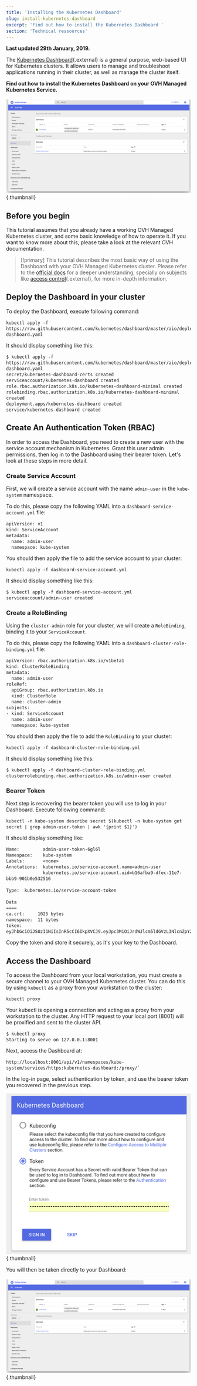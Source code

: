 ```yaml
---
title: 'Installing the Kubernetes Dashboard'
slug: install-kubernetes-dashboard
excerpt: 'Find out how to install the Kubernetes Dashboard '
section: 'Technical ressources'
---
```


**Last updated 29th January, 2019.**

The [Kubernetes Dashboard](https://github.com/kubernetes/dashboard){.external} is a general purpose, web-based UI for Kubernetes clusters. It allows users to manage and troubleshoot applications running in their cluster, as well as manage the cluster itself.

**Find out how to install the Kubernetes Dashboard on your OVH Managed Kubernetes Service.**

![kubernetes-dashboard](images/kubernetes-dashboard-02.png){.thumbnail}

## Before you begin

This tutorial assumes that you already have a working OVH Managed Kubernetes cluster, and some basic knowledge of how to operate it. If you want to know more about this, please take a look at the relevant OVH documentation.

> [!primary]
> This tutorial describes the most basic way of using the Dashboard with your OVH Managed Kubernetes cluster. Please refer to the [official docs](https://github.com/kubernetes/dashboard) for a deeper understanding, specially on subjects like [access control](https://github.com/kubernetes/dashboard/wiki/Access-control){.external}, for more in-depth information.
>

## Deploy the Dashboard in your cluster

To deploy the Dashboard, execute following command:

```
kubectl apply -f https://raw.githubusercontent.com/kubernetes/dashboard/master/aio/deploy/recommended/kubernetes-dashboard.yaml
```

It should display something like this:

```
$ kubectl apply -f https://raw.githubusercontent.com/kubernetes/dashboard/master/aio/deploy/recommended/kubernetes-dashboard.yaml
secret/kubernetes-dashboard-certs created
serviceaccount/kubernetes-dashboard created
role.rbac.authorization.k8s.io/kubernetes-dashboard-minimal created
rolebinding.rbac.authorization.k8s.io/kubernetes-dashboard-minimal created
deployment.apps/kubernetes-dashboard created
service/kubernetes-dashboard created
```

## Create An Authentication Token (RBAC)

In order to access the Dashboard, you need to create a new user with the service account mechanism in Kubernetes. Grant this user admin permissions, then log in to the Dashboard using their bearer token. Let's look at these steps in more detail.

### Create Service Account

First, we will create a service account with the name `admin-user` in the `kube-system` namespace.

To do this, please copy the following YAML into a `dashboard-service-account.yml` file:

```
apiVersion: v1
kind: ServiceAccount
metadata:
  name: admin-user
  namespace: kube-system
```

You should then apply the file to add the service account to your cluster:

```
kubectl apply -f dashboard-service-account.yml
```

It should display something like this:

```
$ kubectl apply -f dashboard-service-account.yml
serviceaccount/admin-user created
```

### Create a RoleBinding

Using the `cluster-admin` role for your cluster, we will create a `RoleBinding`, binding it to your `ServiceAccount`.

To do this, please copy the following YAML into a `dashboard-cluster-role-binding.yml` file:

```
apiVersion: rbac.authorization.k8s.io/v1beta1
kind: ClusterRoleBinding
metadata:
  name: admin-user
roleRef:
  apiGroup: rbac.authorization.k8s.io
  kind: ClusterRole
  name: cluster-admin
subjects:
- kind: ServiceAccount
  name: admin-user
  namespace: kube-system
```

You should then apply the file to add the `RoleBinding` to your cluster:

```
kubectl apply -f dashboard-cluster-role-binding.yml
```

It should display something like this:

```
$ kubectl apply -f dashboard-cluster-role-binding.yml
clusterrolebinding.rbac.authorization.k8s.io/admin-user created
```

### Bearer Token

Next step is recovering the bearer token you will use to log in your Dashboard. Execute following command:

```
kubectl -n kube-system describe secret $(kubectl -n kube-system get secret | grep admin-user-token | awk '{print $1}')
```

It should display something like:

```
Name:         admin-user-token-6gl6l
Namespace:    kube-system
Labels:       <none>
Annotations:  kubernetes.io/service-account.name=admin-user
              kubernetes.io/service-account.uid=b16afba9-dfec-11e7-bbb9-901b0e532516

Type:  kubernetes.io/service-account-token

Data
====
ca.crt:     1025 bytes
namespace:  11 bytes
token:      eyJhbGciOiJSUzI1NiIsInR5cCI6IkpXVCJ9.eyJpc3MiOiJrdWJlcm5ldGVzL3NlcnZpY2V
```

Copy the token and store it securely, as it's your key to the Dashboard.

## Access the Dashboard

To access the Dashboard from your local workstation, you must create a secure channel to your OVH Managed Kubernetes cluster. You can do this by using `kubectl` as a proxy from your workstation to the cluster:

```
kubectl proxy
```

Your kubectl is opening a connection and acting as a proxy from your workstation to the cluster. Any HTTP request to your local port (8001) will be proxified and sent to the cluster API.

```
$ kubectl proxy
Starting to serve on 127.0.0.1:8001
```

Next, access the Dashboard at:

```
http://localhost:8001/api/v1/namespaces/kube-system/services/https:kubernetes-dashboard:/proxy/`
```

In the log-in page, select authentication by token, and use the bearer token you recovered in the previous step.

![kubectl proxy](images/kubernetes-dashboard-01.png){.thumbnail}

You will then be taken directly to your Dashboard:

![kubernetes-dashboard](images/kubernetes-dashboard-02.png){.thumbnail}
